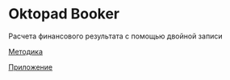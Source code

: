 # Oktopad Booker

Расчета финансового результата 
с помощью двойной записи

[Методика](https://github.com/romannep/oktopadbooker/blob/master/article/ARTICLE.md)

[Приложение](https://github.com/romannep/oktopadbooker/releases)
